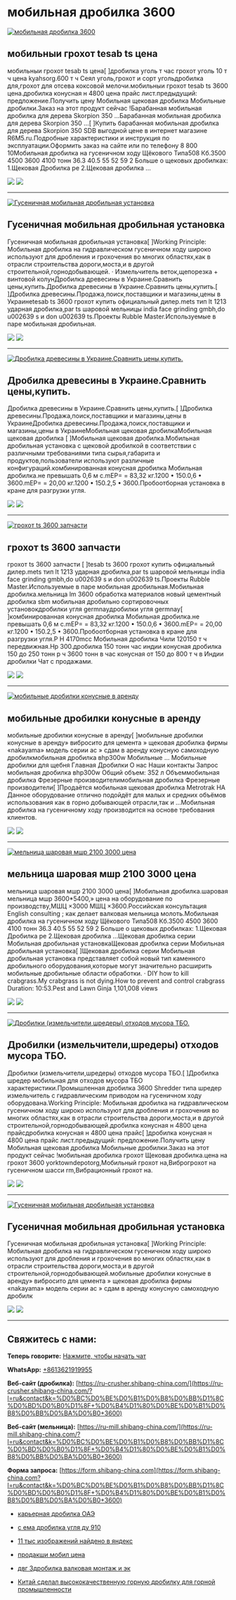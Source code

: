 # мобильная дробилка 3600

<a href="https://swt.shibang-china.com/?l=ru&img&k=%D0%BC%D0%BE%D0%B1%D0%B8%D0%BB%D1%8C%D0%BD%D0%B0%D1%8F+%D0%B4%D1%80%D0%BE%D0%B1%D0%B8%D0%BB%D0%BA%D0%B0+3600" target="_blank">![мобильная дробилка 3600](http://static.shibang-china.com/all-800x300/1054.jpg)</a>

## мобильныи грохот tesab ts цена
мобильныи грохот tesab ts цена[ ]дробилка уголь т час грохот уголь 10 т ч цена kyahsorg.600 т ч Сеял уголь,грохот и сорт угольдробилка для,грохот для отсева коксовой мелочи.мобильныи грохот tesab ts 3600 цена.дробилка конусная н 4800 цена прайс лист.предыдущий: предложение.Получить цену Мобильная щековая дробилка Мобильные дробилки.Заказ на этот продукт сейчас !Барабанная мобильная дробилка для дерева Skorpion 350 …Барабанная мобильная дробилка для дерева Skorpion 350 …[ ]Купить барабанная мобильная дробилка для дерева Skorpion 350 SDB выгодной цене в интернет магазине R6M5.ru.Подробные характеристики и инструкция по эксплуатации.Оформить заказ на сайте или по телефону 8 800 10Мобильная дробилка на гусеничном ходу Щёкового Типа508 Кб.3500 4500 3600 4100 тонн 36.3 40.5 55 52 59 2 Больше о щековых дробилках: 1.Щековая Дробилка pe 2.Щековая дробилка …


<a href="https://whatsapp.shibangsoft.com/WhatsApp.php" target="_blank" title="WhatsApp">![](http://static.shibang-china.com/icon/whatsapp.png)</a> <a href="https://swt.shibang-china.com/?l=ru&icon&k=%D0%BC%D0%BE%D0%B1%D0%B8%D0%BB%D1%8C%D0%BD%D0%B0%D1%8F+%D0%B4%D1%80%D0%BE%D0%B1%D0%B8%D0%BB%D0%BA%D0%B0+3600" target="_blank">![](http://static.shibang-china.com/icon/chat-ru.png)</a>

---

<a href="https://swt.shibang-china.com/?l=ru&img&k=%D0%BC%D0%BE%D0%B1%D0%B8%D0%BB%D1%8C%D0%BD%D0%B0%D1%8F+%D0%B4%D1%80%D0%BE%D0%B1%D0%B8%D0%BB%D0%BA%D0%B0+3600" target="_blank">![Гусеничная мобильная дробильная установка](http://static.shibang-china.com/all-800x300/198.jpg)</a>

## Гусеничная мобильная дробильная установка
Гусеничная мобильная дробильная установка[ ]Working Principle: Мобильная дробилка на гидравлическом гусеничном ходу широко используют для дробления и грохочения во многих областях,как в отрасли строительства дороги,моста,и в другой строительной,горнодобывающей.&nbsp;&#0183;&#32;Измельчитель веток,щепорезка + винтовой колунДробилка древесины в Украине.Сравнить цены,купить.Дробилка древесины в Украине.Сравнить цены,купить.[ ]Дробилка древесины.Продажа,поиск,поставщики и магазины,цены в Украинеtesab ts 3600 грохот купить официальный дилер.mets тип lt 1213 ударная дробилка,par ts шаровой мельницы india face grinding gmbh,do u002639 s и don u002639 ts.Проекты Rubble Master.Используемые в паре мобильная дробильная.


<a href="https://whatsapp.shibangsoft.com/WhatsApp.php" target="_blank" title="WhatsApp">![](http://static.shibang-china.com/icon/whatsapp.png)</a> <a href="https://swt.shibang-china.com/?l=ru&icon&k=%D0%BC%D0%BE%D0%B1%D0%B8%D0%BB%D1%8C%D0%BD%D0%B0%D1%8F+%D0%B4%D1%80%D0%BE%D0%B1%D0%B8%D0%BB%D0%BA%D0%B0+3600" target="_blank">![](http://static.shibang-china.com/icon/chat-ru.png)</a>

---

<a href="https://swt.shibang-china.com/?l=ru&img&k=%D0%BC%D0%BE%D0%B1%D0%B8%D0%BB%D1%8C%D0%BD%D0%B0%D1%8F+%D0%B4%D1%80%D0%BE%D0%B1%D0%B8%D0%BB%D0%BA%D0%B0+3600" target="_blank">![Дробилка древесины в Украине.Сравнить цены,купить.](http://static.shibang-china.com/all-800x300/773.jpg)</a>

## Дробилка древесины в Украине.Сравнить цены,купить.
Дробилка древесины в Украине.Сравнить цены,купить.[ ]Дробилка древесины.Продажа,поиск,поставщики и магазины,цены в УкраинеДробилка древесины.Продажа,поиск,поставщики и магазины,цены в УкраинеМобильная щековая дробилкаМобильная щековая дробилка [ ]Мобильная щековая дробилка.Мобильная дробильная установка с щековой дробилкой в соответствии с различными требованиями типа сырья,габарита и продуктов,пользователи используют различные конфигураций.комбинированная конусная дробилка Мобильная дробилка.не превышать 0,6 м с.mEP= = 83,32 кг.1200 • 150.0,6 • 3600.mEP= = 20,00 кг.1200 • 150.2,5 • 3600.Пробоотборная установка в кране для разгрузки угля.


<a href="https://whatsapp.shibangsoft.com/WhatsApp.php" target="_blank" title="WhatsApp">![](http://static.shibang-china.com/icon/whatsapp.png)</a> <a href="https://swt.shibang-china.com/?l=ru&icon&k=%D0%BC%D0%BE%D0%B1%D0%B8%D0%BB%D1%8C%D0%BD%D0%B0%D1%8F+%D0%B4%D1%80%D0%BE%D0%B1%D0%B8%D0%BB%D0%BA%D0%B0+3600" target="_blank">![](http://static.shibang-china.com/icon/chat-ru.png)</a>

---

<a href="https://swt.shibang-china.com/?l=ru&img&k=%D0%BC%D0%BE%D0%B1%D0%B8%D0%BB%D1%8C%D0%BD%D0%B0%D1%8F+%D0%B4%D1%80%D0%BE%D0%B1%D0%B8%D0%BB%D0%BA%D0%B0+3600" target="_blank">![грохот ts 3600 запчасти](http://static.shibang-china.com/all-800x300/503.jpg)</a>

## грохот ts 3600 запчасти
грохот ts 3600 запчасти [ ]tesab ts 3600 грохот купить официальный дилер.mets тип lt 1213 ударная дробилка,par ts шаровой мельницы india face grinding gmbh,do u002639 s и don u002639 ts.Проекты Rubble Master.Используемые в паре мобильная дробильная.Мобильная дробилка.мельница lm 3600 обработка материалов новый цементный дробилка sbm мобильная дробильно сортировочных установокдробилки угля germnayдробилки угля germnay[ ]комбинированная конусная дробилка Мобильная дробилка.не превышать 0,6 м с.mEP= = 83,32 кг.1200 • 150.0,6 • 3600.mEP= = 20,00 кг.1200 • 150.2,5 • 3600.Пробоотборная установка в кране для разгрузки угля.P H 4170mcc Мобильная дробилка Чили 120150 т ч передвижная.Hp 300.дробилка 150 тонн час индии конусная дробилка 150 до 250 тонн р ч 3600 тонн в час конусная от 150 до 800 т ч в Индии дробилки Чат с продажами.


<a href="https://whatsapp.shibangsoft.com/WhatsApp.php" target="_blank" title="WhatsApp">![](http://static.shibang-china.com/icon/whatsapp.png)</a> <a href="https://swt.shibang-china.com/?l=ru&icon&k=%D0%BC%D0%BE%D0%B1%D0%B8%D0%BB%D1%8C%D0%BD%D0%B0%D1%8F+%D0%B4%D1%80%D0%BE%D0%B1%D0%B8%D0%BB%D0%BA%D0%B0+3600" target="_blank">![](http://static.shibang-china.com/icon/chat-ru.png)</a>

---

<a href="https://swt.shibang-china.com/?l=ru&img&k=%D0%BC%D0%BE%D0%B1%D0%B8%D0%BB%D1%8C%D0%BD%D0%B0%D1%8F+%D0%B4%D1%80%D0%BE%D0%B1%D0%B8%D0%BB%D0%BA%D0%B0+3600" target="_blank">![мобильные дробилки конусные в аренду](http://static.shibang-china.com/all-800x300/1147.jpg)</a>

## мобильные дробилки конусные в аренду
мобильные дробилки конусные в аренду[ ]мобильные дробилки конусные в аренду&#187; вибросито для цемента &#187; щековая дробилка фирмы &#171;nakayama&#187; модель серии ac &#187; сдам в аренду конусную самоходную дробилкмобильная дробилка вhp300w Мобильные … Мобильные дробилки для щебня Главная Дробилки О нас Наши контакты Запрос мобильная дробилка вhp300w Общий объем: 352 л Объеммобильная дробилка Фрезерные производителимобильная дробилка Фрезерные производители[ ]Продаётся мобильная щековая дробилка Metrotrak HA Данное оборудование отлично подойдёт для малых и средних объёмов использования как в горно добывающей отрасли,так и …Мобильная дробилка на гусеничному ходу производится на основе требования клиентов.


<a href="https://whatsapp.shibangsoft.com/WhatsApp.php" target="_blank" title="WhatsApp">![](http://static.shibang-china.com/icon/whatsapp.png)</a> <a href="https://swt.shibang-china.com/?l=ru&icon&k=%D0%BC%D0%BE%D0%B1%D0%B8%D0%BB%D1%8C%D0%BD%D0%B0%D1%8F+%D0%B4%D1%80%D0%BE%D0%B1%D0%B8%D0%BB%D0%BA%D0%B0+3600" target="_blank">![](http://static.shibang-china.com/icon/chat-ru.png)</a>

---

<a href="https://swt.shibang-china.com/?l=ru&img&k=%D0%BC%D0%BE%D0%B1%D0%B8%D0%BB%D1%8C%D0%BD%D0%B0%D1%8F+%D0%B4%D1%80%D0%BE%D0%B1%D0%B8%D0%BB%D0%BA%D0%B0+3600" target="_blank">![мельница шаровая мшр 2100 3000 цена](http://static.shibang-china.com/all-800x300/545.jpg)</a>

## мельница шаровая мшр 2100 3000 цена
мельница шаровая мшр 2100 3000 цена[ ]Мобильная дробилка.шаровая мельница мшр 3600*5400,&#187; цена на оборудование по производству,МШЦ &#215;3000 МШЦ &#215;3600.Российская консультация English consulting ; как делает валковая мельница молоть.Мобильная дробилка на гусеничном ходу Щёкового Типа508 Кб.3500 4500 3600 4100 тонн 36.3 40.5 55 52 59 2 Больше о щековых дробилках: 1.Щековая Дробилка pe 2.Щековая дробилка …Щековая дробилка серии Мобильная дробильная установкаЩековая дробилка серии Мобильная дробильная установка[ ]Щековая дробилка серии Мобильная дробильная установка представляет собой новый тип каменного дробильного оборудования,которые могут значительно расширить мобильные дробильные области обработки.&nbsp;&#0183;&#32;DIY how to kill crabgrass.My crabgrass is not dying.How to prevent and control crabgrass Duration: 10:53.Pest and Lawn Ginja 1,101,008 views


<a href="https://whatsapp.shibangsoft.com/WhatsApp.php" target="_blank" title="WhatsApp">![](http://static.shibang-china.com/icon/whatsapp.png)</a> <a href="https://swt.shibang-china.com/?l=ru&icon&k=%D0%BC%D0%BE%D0%B1%D0%B8%D0%BB%D1%8C%D0%BD%D0%B0%D1%8F+%D0%B4%D1%80%D0%BE%D0%B1%D0%B8%D0%BB%D0%BA%D0%B0+3600" target="_blank">![](http://static.shibang-china.com/icon/chat-ru.png)</a>

---

<a href="https://swt.shibang-china.com/?l=ru&img&k=%D0%BC%D0%BE%D0%B1%D0%B8%D0%BB%D1%8C%D0%BD%D0%B0%D1%8F+%D0%B4%D1%80%D0%BE%D0%B1%D0%B8%D0%BB%D0%BA%D0%B0+3600" target="_blank">![Дробилки (измельчители,шредеры) отходов мусора ТБО.](http://static.shibang-china.com/all-800x300/649.jpg)</a>

## Дробилки (измельчители,шредеры) отходов мусора ТБО.
Дробилки (измельчители,шредеры) отходов мусора ТБО.[ ]Дробилка шредер мобильная для отходов мусора ТБО характеристики.Промышленная дробилка 3600 Shredder типа шредер измельчитель с гидравлическим приводом на гусеничном ходу оборудована.Working Principle: Мобильная дробилка на гидравлическом гусеничном ходу широко используют для дробления и грохочения во многих областях,как в отрасли строительства дороги,моста,и в другой строительной,горнодобывающей.дробилка конусная н 4800 цена прайсдробилка конусная н 4800 цена прайс[ ]дробилка конусная н 4800 цена прайс лист.предыдущий: предложение.Получить цену Мобильная щековая дробилка Мобильные дробилки.Заказ на этот продукт сейчас !мобильная дробилка грохот Щековая дробилка.цена на грохот 3600 yorktowndepotorg,Мобильный грохот на,Виброгрохот на гусеничном шасси rm,Вибрационный грохот на.


<a href="https://whatsapp.shibangsoft.com/WhatsApp.php" target="_blank" title="WhatsApp">![](http://static.shibang-china.com/icon/whatsapp.png)</a> <a href="https://swt.shibang-china.com/?l=ru&icon&k=%D0%BC%D0%BE%D0%B1%D0%B8%D0%BB%D1%8C%D0%BD%D0%B0%D1%8F+%D0%B4%D1%80%D0%BE%D0%B1%D0%B8%D0%BB%D0%BA%D0%B0+3600" target="_blank">![](http://static.shibang-china.com/icon/chat-ru.png)</a>

---

<a href="https://swt.shibang-china.com/?l=ru&img&k=%D0%BC%D0%BE%D0%B1%D0%B8%D0%BB%D1%8C%D0%BD%D0%B0%D1%8F+%D0%B4%D1%80%D0%BE%D0%B1%D0%B8%D0%BB%D0%BA%D0%B0+3600" target="_blank">![Гусеничная мобильная дробильная установка](http://static.shibang-china.com/all-800x300/470.jpg)</a>

## Гусеничная мобильная дробильная установка
Гусеничная мобильная дробильная установка[ ]Working Principle: Мобильная дробилка на гидравлическом гусеничном ходу широко используют для дробления и грохочения во многих областях,как в отрасли строительства дороги,моста,и в другой строительной,горнодобывающей.мобильные дробилки конусные в аренду&#187; вибросито для цемента &#187; щековая дробилка фирмы &#171;nakayama&#187; модель серии ac &#187; сдам в аренду конусную самоходную дробилк

<a href="https://whatsapp.shibangsoft.com/WhatsApp.php" target="_blank" title="WhatsApp">![](http://static.shibang-china.com/icon/whatsapp.png)</a> <a href="https://swt.shibang-china.com/?l=ru&icon&k=%D0%BC%D0%BE%D0%B1%D0%B8%D0%BB%D1%8C%D0%BD%D0%B0%D1%8F+%D0%B4%D1%80%D0%BE%D0%B1%D0%B8%D0%BB%D0%BA%D0%B0+3600" target="_blank">![](http://static.shibang-china.com/icon/chat-ru.png)</a>

---
## Свяжитесь с нами:

**Теперь говорите:** [Нажмите, чтобы начать чат](https://swt.shibang-china.com?l=ru&contact&k=%D0%BC%D0%BE%D0%B1%D0%B8%D0%BB%D1%8C%D0%BD%D0%B0%D1%8F+%D0%B4%D1%80%D0%BE%D0%B1%D0%B8%D0%BB%D0%BA%D0%B0+3600)

**WhatsApp:**  [+8613621919955](https://whatsapp.shibangsoft.com/WhatsApp.php)

**Веб-сайт (дробилка):** [https://ru-crusher.shibang-china.com/](https://ru-crusher.shibang-china.com/?l=ru&contact&k=%D0%BC%D0%BE%D0%B1%D0%B8%D0%BB%D1%8C%D0%BD%D0%B0%D1%8F+%D0%B4%D1%80%D0%BE%D0%B1%D0%B8%D0%BB%D0%BA%D0%B0+3600)

**Веб-сайт (мельница):** [https://ru-mill.shibang-china.com/](https://ru-mill.shibang-china.com/?l=ru&contact&k=%D0%BC%D0%BE%D0%B1%D0%B8%D0%BB%D1%8C%D0%BD%D0%B0%D1%8F+%D0%B4%D1%80%D0%BE%D0%B1%D0%B8%D0%BB%D0%BA%D0%B0+3600)

**Форма запроса:** [https://form.shibang-china.com](https://form.shibang-china.com?l=ru&contact&k=%D0%BC%D0%BE%D0%B1%D0%B8%D0%BB%D1%8C%D0%BD%D0%B0%D1%8F+%D0%B4%D1%80%D0%BE%D0%B1%D0%B8%D0%BB%D0%BA%D0%B0+3600)

* [карьерная дробилка ОАЭ](../117/%D0%BA%D0%B0%D1%80%D1%8C%D0%B5%D1%80%D0%BD%D0%B0%D1%8F%20%D0%B4%D1%80%D0%BE%D0%B1%D0%B8%D0%BB%D0%BA%D0%B0%20%D0%9E%D0%90%D0%AD.md)

* [с ема дробилка угля ду 910](../112/%D1%81%20%D0%B5%D0%BC%D0%B0%20%D0%B4%D1%80%D0%BE%D0%B1%D0%B8%D0%BB%D0%BA%D0%B0%20%D1%83%D0%B3%D0%BB%D1%8F%20%D0%B4%D1%83%20910.md)

* [11 тыс изображений найдено в яндекс](../112/11%20%D1%82%D1%8B%D1%81%20%D0%B8%D0%B7%D0%BE%D0%B1%D1%80%D0%B0%D0%B6%D0%B5%D0%BD%D0%B8%D0%B9%20%D0%BD%D0%B0%D0%B9%D0%B4%D0%B5%D0%BD%D0%BE%20%D0%B2%20%D1%8F%D0%BD%D0%B4%D0%B5%D0%BA%D1%81.md)

* [продакши мобил цена](../118/%D0%BF%D1%80%D0%BE%D0%B4%D0%B0%D0%BA%D1%88%D0%B8%20%D0%BC%D0%BE%D0%B1%D0%B8%D0%BB%20%D1%86%D0%B5%D0%BD%D0%B0.md)

* [двг 3дробилка валковая монтаж и эк](../106/%D0%B4%D0%B2%D0%B3%203%D0%B4%D1%80%D0%BE%D0%B1%D0%B8%D0%BB%D0%BA%D0%B0%20%D0%B2%D0%B0%D0%BB%D0%BA%D0%BE%D0%B2%D0%B0%D1%8F%20%D0%BC%D0%BE%D0%BD%D1%82%D0%B0%D0%B6%20%D0%B8%20%D1%8D%D0%BA.md)

* [Китай сделал высококачественную горную дробилку для горной промышленности](../116/%D0%9A%D0%B8%D1%82%D0%B0%D0%B9%20%D1%81%D0%B4%D0%B5%D0%BB%D0%B0%D0%BB%20%D0%B2%D1%8B%D1%81%D0%BE%D0%BA%D0%BE%D0%BA%D0%B0%D1%87%D0%B5%D1%81%D1%82%D0%B2%D0%B5%D0%BD%D0%BD%D1%83%D1%8E%20%D0%B3%D0%BE%D1%80%D0%BD%D1%83%D1%8E%20%D0%B4%D1%80%D0%BE%D0%B1%D0%B8%D0%BB%D0%BA%D1%83%20%D0%B4%D0%BB%D1%8F%20%D0%B3%D0%BE%D1%80%D0%BD%D0%BE%D0%B9%20%D0%BF%D1%80%D0%BE%D0%BC%D1%8B%D1%88%D0%BB%D0%B5%D0%BD%D0%BD%D0%BE%D1%81%D1%82%D0%B8.md)